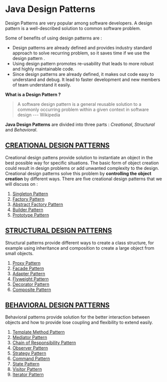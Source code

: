 # Java Design Patterns

Design Patterns are very popular among software developers. A design pattern is a well-described solution to common software problem.

Some of benefits of using design patterns are :
  * Design patterns are already defined and provides industry standard approach to solve recurring problem,
    so it saves time if we  use  the design pattern .
  * Using design pattern promotes re-usability that leads to more robust and highly maintainable code.
  * Since design patterns are already defined, it makes out code easy to understand and debug. It lead to faster development and new members of team understand it easily.


__What is a Design Pattern ?__
   > A software design pattern is a general reusable solution to a commonly occurring problem within a given context in software design --- Wikipedia

__Java Design Patterns__ are divided into three parts : *Creational*, *Structural* and *Behavioral*.

## [CREATIONAL DESIGN PATTERNS](https://github.com/javadroider/interview-prep/tree/master/src/main/java/com/javadroider/designpatterns/creational)

  Creational design pattens provide solution to instantiate an object in the best possible way for specific situations.
  The basic form of object creation could result in design problems or add unwanted complexity to the design. Creational design patterns solve this problem by __controlling the object creation__ by different ways.
  There are five creational design patterns that we will discuss on :

1. [Singleton Pattern](https://github.com/javadroider/interview-prep/tree/master/src/main/java/com/javadroider/designpatterns/creational/singleton)
2. [Factory Pattern](https://github.com/javadroider/interview-prep/tree/master/src/main/java/com/javadroider/designpatterns/creational/factory)
3. [Abstract Factory Pattern](https://github.com/javadroider/interview-prep/tree/master/src/main/java/com/javadroider/designpatterns/creational/abstractfactory)
4. [Builder Pattern](https://github.com/javadroider/interview-prep/tree/master/src/main/java/com/javadroider/designpatterns/creational/builder)
5. [Prototype Pattern](https://github.com/javadroider/interview-prep/tree/master/src/main/java/com/javadroider/designpatterns/creational/prototype)

## [STRUCTURAL DESIGN PATTERNS](https://github.com/javadroider/interview-prep/tree/master/src/com/javadroider/designpatterns/structural)

  Structural patterns provide different ways to create a class structure, for example using inheritance and composition to create a large object from small objects.
1. [Proxy Pattern](https://github.com/javadroider/interview-prep/tree/master/src/main/java/com/javadroider/designpatterns/structural/proxy)
2. [Facade Pattern](https://github.com/javadroider/interview-prep/tree/master/src/main/java/com/javadroider/designpatterns/structural/facade)
3. [Adapter Pattern](https://github.com/javadroider/interview-prep/tree/master/src/main/java/com/javadroider/designpatterns/structural/adapter)
4. [Flyweight Pattern](https://github.com/javadroider/interview-prep/tree/master/src/com/javadroider/designpatterns/structural/flyweight)
5. [Decorator Pattern](https://github.com/javadroider/interview-prep/tree/master/src/main/java/com/javadroider/designpatterns/structural/decorator)
6. [Composite Pattern](https://github.com/javadroider/interview-prep/tree/master/src/main/java/com/javadroider/designpatterns/structural/composite)

## [BEHAVIORAL DESIGN PATTERNS](https://github.com/javadroider/interview-prep/tree/master/src/com/javadroider/designpatterns/behavioral)

Behavioral patterns provide solution for the better interaction between objects and how to provide lose coupling and flexibility to extend easily.
1. [Template Method Pattern](https://github.com/javadroider/interview-prep/tree/master/src/main/java/com/javadroider/designpatterns/behavioral/template)
2. [Mediator Pattern](https://github.com/javadroider/interview-prep/tree/master/src/main/java/com/javadroider/designpatterns/behavioral/mediator)
3. [Chain of Responsibility Pattern](https://github.com/javadroider/interview-prep/tree/master/src/main/java/com/javadroider/designpatterns/behavioral/cor)
4. [Observer Pattern](https://github.com/javadroider/interview-prep/tree/master/src/main/java/com/javadroider/designpatterns/behavioral/observer)
5. [Strategy Pattern](https://github.com/javadroider/interview-prep/tree/master/src/main/java/com/javadroider/designpatterns/behavioral/strategy)
6. [Command Pattern](https://github.com/javadroider/interview-prep/tree/master/src/main/java/com/javadroider/designpatterns/behavioral/command)
7. [State Pattern](https://github.com/javadroider/interview-prep/tree/master/src/main/java/com/javadroider/designpatterns/behavioral/state)
8. [Visitor Pattern](https://github.com/javadroider/interview-prep/tree/master/src/main/java/com/javadroider/designpatterns/behavioral/visitor)
9. [Iterator Pattern](https://www.oodesign.com/iterator-pattern.html)
